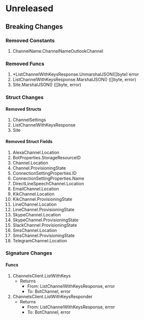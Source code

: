 # Unreleased

## Breaking Changes

### Removed Constants

1. ChannelName.ChannelNameOutlookChannel

### Removed Funcs

1. *ListChannelWithKeysResponse.UnmarshalJSON([]byte) error
1. ListChannelWithKeysResponse.MarshalJSON() ([]byte, error)
1. Site.MarshalJSON() ([]byte, error)

### Struct Changes

#### Removed Structs

1. ChannelSettings
1. ListChannelWithKeysResponse
1. Site

#### Removed Struct Fields

1. AlexaChannel.Location
1. BotProperties.StorageResourceID
1. Channel.Location
1. Channel.ProvisioningState
1. ConnectionSettingProperties.ID
1. ConnectionSettingProperties.Name
1. DirectLineSpeechChannel.Location
1. EmailChannel.Location
1. KikChannel.Location
1. KikChannel.ProvisioningState
1. LineChannel.Location
1. LineChannel.ProvisioningState
1. SkypeChannel.Location
1. SkypeChannel.ProvisioningState
1. SlackChannel.ProvisioningState
1. SmsChannel.Location
1. SmsChannel.ProvisioningState
1. TelegramChannel.Location

### Signature Changes

#### Funcs

1. ChannelsClient.ListWithKeys
	- Returns
		- From: ListChannelWithKeysResponse, error
		- To: BotChannel, error
1. ChannelsClient.ListWithKeysResponder
	- Returns
		- From: ListChannelWithKeysResponse, error
		- To: BotChannel, error
